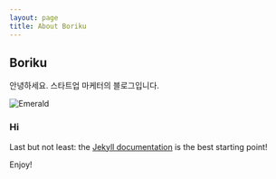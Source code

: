 ```yaml
---
layout: page
title: About Boriku
---
```

## Boriku
안녕하세요. 스타트업 마케터의 블로그입니다.


![Emerald](img/firstlog-1.png)

### Hi

Last but not least: the [Jekyll documentation](http://jekyllrb.com) is the best starting point!

Enjoy!
